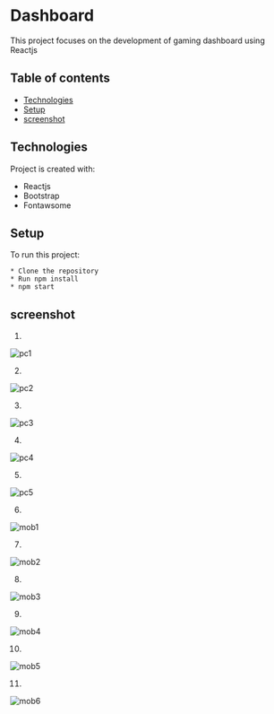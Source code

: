 # Dashboard

This project focuses on the development of gaming dashboard using Reactjs

## Table of contents

- [Technologies](#technologies)
- [Setup](#setup)
- [screenshot](#screenshot)

## Technologies

Project is created with:

- Reactjs
- Bootstrap
- Fontawsome


## Setup

To run this project:

```
* Clone the repository
* Run npm install
* npm start
```



## screenshot
1.

![pc1](https://github.com/ASHIQNC/woxro_machine-test/assets/81138318/4e9559bb-4b88-40c5-b76b-0bfd3e289d68)


2.


![pc2](https://github.com/ASHIQNC/woxro_machine-test/assets/81138318/1364c207-7ce5-42a5-a46f-3eb57548ed13)


3.

![pc3](https://github.com/ASHIQNC/woxro_machine-test/assets/81138318/24cbed20-e4be-4845-9573-730ced0b86f4)



4.

![pc4](https://github.com/ASHIQNC/woxro_machine-test/assets/81138318/ff120970-b1d7-4da5-b089-7d660a32c70d)


5.

![pc5](https://github.com/ASHIQNC/woxro_machine-test/assets/81138318/724194df-503a-4398-a1d0-01694aa6a42f)


6.

![mob1](https://github.com/ASHIQNC/woxro_machine-test/assets/81138318/c1ea7dce-0aaa-4191-8818-f40243f52162)


7.

![mob2](https://github.com/ASHIQNC/woxro_machine-test/assets/81138318/b0b5f065-61e3-4f53-9c80-0be055b0bbd3)

8.

![mob3](https://github.com/ASHIQNC/woxro_machine-test/assets/81138318/072b9b34-4d84-42ab-b646-eda979d20494)

9.


![mob4](https://github.com/ASHIQNC/woxro_machine-test/assets/81138318/ea43e003-f58e-49c6-b73a-8e31dce2e157)

10.
![mob5](https://github.com/ASHIQNC/woxro_machine-test/assets/81138318/0eca8839-3a58-40a3-b6be-91e41b96f26e)

11.

![mob6](https://github.com/ASHIQNC/woxro_machine-test/assets/81138318/5f97c14a-7a97-43c5-b850-65f6e7f9169e)
